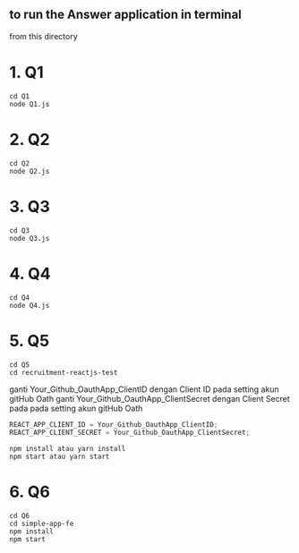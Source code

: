 ## to run the Answer application in terminal

from this directory

# 1. Q1

    cd Q1
    node Q1.js

# 2. Q2

    cd Q2
    node Q2.js

# 3. Q3

    cd Q3
    node Q3.js

# 4. Q4

    cd Q4
    node Q4.js

# 5. Q5

    cd Q5
    cd recruitment-reactjs-test

ganti Your_Github_OauthApp_ClientID dengan Client ID pada setting akun gitHub Oath
ganti Your_Github_OauthApp_ClientSecret dengan Client Secret pada pada setting akun gitHub Oath

```javascript
REACT_APP_CLIENT_ID = Your_Github_OauthApp_ClientID;
REACT_APP_CLIENT_SECRET = Your_Github_OauthApp_ClientSecret;
```

    npm install atau yarn install
    npm start atau yarn start

# 6. Q6

    cd Q6
    cd simple-app-fe
    npm install
    npm start
